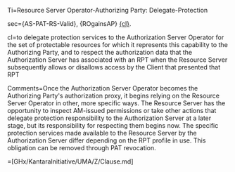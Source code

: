Ti=Resource Server Operator-Authorizing Party: Delegate-Protection

sec={AS-PAT-RS-Valid}, {ROgainsAP} <u>{cl}</u>.

cl=to delegate protection services to the Authorization Server Operator for the set of protectable resources for which it represents this capability to the Authorizing Party, and to respect the authorization data that the Authorization Server has associated with an RPT when the Resource Server subsequently allows or disallows access by the Client that presented that RPT

Comments=Once the Authorization Server Operator becomes the Authorizing Party's authorization proxy, it begins relying on the Resource Server Operator in other, more specific ways. The Resource Server has the opportunity to inspect AM-issued permissions or take other actions that delegate protection responsibility to the Authorization Server at a later stage, but its responsibility for respecting them begins now. The specific protection services made available to the Resource Server by the Authorization Server differ depending on the RPT profile in use. This obligation can be removed through PAT revocation.

=[GHx/KantaraInitiative/UMA/Z/Clause.md]